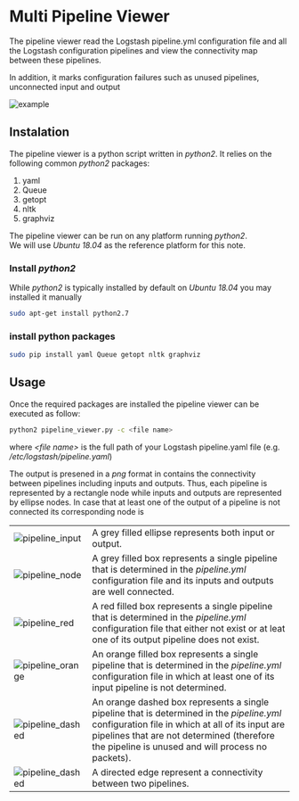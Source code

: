 # Multi Pipeline Viewer
The pipeline viewer read the Logstash pipeline.yml configuration file and all the Logstash configuration pipelines and view the connectivity map between these pipelines.

In addition, it marks configuration failures such as unused pipelines, unconnected input and output

![example](https://github.com/empow/logstash-parsers/blob/master/images/pipeline_viewer.png)


## Instalation
The pipeline viewer  is a python script written in *python2*.
It relies on the following common *python2* packages:

1. yaml 
2. Queue
3. getopt
4. nltk
5. graphviz

The pipeline viewer can be run on any platform running *python2*. <br>
We will use *Ubuntu 18.04* as the reference platform for this note.

### Install *python2*
While *python2* is typically installed by default on *Ubuntu 18.04* you may installed it manually

```sh
sudo apt-get install python2.7
```


### install python packages
```sh
sudo pip install yaml Queue getopt nltk graphviz
```

## Usage
Once the required packages are installed the pipeline viewer can be executed as follow:

```sh
python2 pipeline_viewer.py -c <file name>
```

where *<file name\>* is the full path of your Logstash pipeline.yaml file (e.g. */etc/logstash/pipeline.yaml*)

The output is presened in a *png* format in contains the connectivity between pipelines including inputs and outputs. Thus, each pipeline is represented by a rectangle node while inputs and outputs are represented by ellipse nodes. In case that at least one of the output of a pipeline is not connected its corresponding node is

|||
|-|-|
|![pipeline_input](https://github.com/empow/logstash-parsers/blob/master/images/pipeline_input.png) | A grey filled ellipse represents both input or output. |
|![pipeline_node](https://github.com/empow/logstash-parsers/blob/master/images/pipeline_node.png) | A grey filled box represents a single pipeline that is determined in the *pipeline.yml* configuration file and its inputs and outputs are well connected.|
|![pipeline_red](https://github.com/empow/logstash-parsers/blob/master/images/pipeline_node_red.png) | A red filled box represents a single pipeline that is determined in the *pipeline.yml* configuration file that either not exist or at leat one of its output pipeline does not exist.|
|![pipeline_orange](https://github.com/empow/logstash-parsers/blob/master/images/pipeline_node_orange.png) | An orange filled box represents a single pipeline that is determined in the *pipeline.yml* configuration file in which at least one of its input pipeline is not determined.|
|![pipeline_dashed](https://github.com/empow/logstash-parsers/blob/master/images/pipeline_node_dashed.png) | An orange dashed box represents a single pipeline that is determined in the *pipeline.yml* configuration file in which at all of its input are pipelines that are not determined (therefore the pipeline is unused and will process no packets).|
|![pipeline_dashed](https://github.com/empow/logstash-parsers/blob/master/images/pipeline_multi.png) | A directed edge represent a connectivity between two pipelines.|


